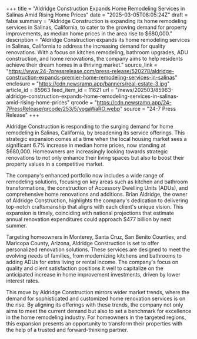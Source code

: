 +++
title = "Aldridge Construction Expands Home Remodeling Services in Salinas Amid Rising Home Prices"
date = "2025-03-05T08:05:24Z"
draft = false
summary = "Aldridge Construction is expanding its home remodeling services in Salinas, California, to cater to the growing demand for property improvements, as median home prices in the area rise to $680,000."
description = "Aldridge Construction expands its home remodeling services in Salinas, California to address the increasing demand for quality renovations. With a focus on kitchen remodeling, bathroom upgrades, ADU construction, and home renovations, the company aims to help residents achieve their dream homes in a thriving market."
source_link = "https://www.24-7pressrelease.com/press-release/520278/aldridge-construction-expands-premier-home-remodeling-services-in-salinas"
enclosure = "https://cdn.newsramp.app/banners/real-estate-3.jpg"
article_id = 85963
feed_item_id = 11621
url = "/news/202503/85963-aldridge-construction-expands-home-remodeling-services-in-salinas-amid-rising-home-prices"
qrcode = "https://cdn.newsramp.app/24-7PressRelease/qrcode/253/5/yogaWaRO.webp"
source = "24-7 Press Release"
+++

<p>Aldridge Construction is responding to the surging demand for home remodeling in Salinas, California, by broadening its service offerings. This strategic expansion comes at a time when the local housing market sees a significant 6.7% increase in median home prices, now standing at $680,000. Homeowners are increasingly looking towards strategic renovations to not only enhance their living spaces but also to boost their property values in a competitive market.</p><p>The company's enhanced portfolio now includes a wide range of remodeling solutions, focusing on key areas such as kitchen and bathroom transformations, the construction of Accessory Dwelling Units (ADUs), and comprehensive home renovations and additions. Brian Aldridge, the owner of Aldridge Construction, highlights the company's dedication to delivering top-notch craftsmanship that aligns with each client's unique vision. This expansion is timely, coinciding with national projections that estimate annual renovation expenditures could approach $477 billion by next summer.</p><p>Targeting homeowners in Monterey, Santa Cruz, San Benito Counties, and Maricopa County, Arizona, Aldridge Construction is set to offer personalized renovation solutions. These services are designed to meet the evolving needs of families, from modernizing kitchens and bathrooms to adding ADUs for extra living or rental income. The company's focus on quality and client satisfaction positions it well to capitalize on the anticipated increase in home improvement investments, driven by lower interest rates.</p><p>This move by Aldridge Construction mirrors wider market trends, where the demand for sophisticated and customized home renovation services is on the rise. By aligning its offerings with these trends, the company not only aims to meet the current demand but also to set a benchmark for excellence in the home remodeling industry. For homeowners in the targeted regions, this expansion presents an opportunity to transform their properties with the help of a trusted and forward-thinking partner.</p>